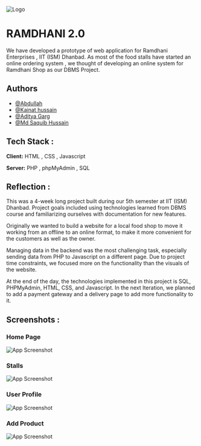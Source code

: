 ![Logo](https://i.postimg.cc/QCZqCRFp/rd-logo-02.png)


# RAMDHANI 2.0

We have developed a prototype of web application for Ramdhani Enterprises , IIT (ISM) Dhanbad. As most of the food stalls have started an online ordering system , we thought of developing an online system for Ramdhani Shop as our DBMS Project.


## Authors

- [@Abdullah](https://github.com/chef-of-mint)
- [@Kainat hussain](https://github.com/mk-hussain)
- [@Aditya Garg](https://github.com/adgarg2863)
- [@Md Saquib Hussain](https://github.com/mdhussain-28)


## Tech Stack :

**Client:** HTML , CSS , Javascript

**Server:** PHP , phpMyAdmin , SQL


## Reflection :
This was a 4-week long project built during our 5th semester at IIT (ISM) Dhanbad. Project goals included using technologies learned from DBMS course and familiarizing ourselves with documentation for new features.

Originally we wanted to build a website for a local food shop to move it working from an offline to an online format, to make it more convenient for the customers as well as the owner.

Managing data in the backend was the most challenging task, especially sending data from PHP to Javascript on a different page. Due to project time constraints, we focused more on the functionality than the visuals of the website.

At the end of the day, the technologies implemented in this project is SQL, PHPMyAdmin, HTML, CSS, and Javascript. In the next Iteration, we planned to add a payment gateway and a delivery page to add more functionality to it.
## Screenshots :

### Home Page
![App Screenshot](https://i.postimg.cc/WbNRtpfZ/Screenshot-3.png)
###  Stalls
![App Screenshot](https://i.postimg.cc/vZKCPr87/Screenshot-4.png)
### User Profile
![App Screenshot](https://i.postimg.cc/zfR64y3s/Screenshot-5.png)
### Add Product 
![App Screenshot](https://i.postimg.cc/13XLcCS5/Screenshot-6.png)








